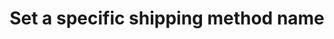 ---
title: "Set a specific shipping method name"
name: "channelmeta_woocommerce"
key: "order_shipping_method_name"
description: "Use this description when creating an order for shipping."
user_friendly_description: "If you one or multiple shipping method, you can use set a standard name for you shipping method."
default: ""
values: []
tags: [channelmeta,woocommerce]
type: "meta"
process: "orders"
headless: true
---